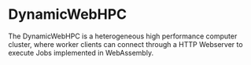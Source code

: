 # DynamicWebHPC

The DynamicWebHPC is a heterogeneous high performance computer cluster, where worker clients can connect through a HTTP Webserver to execute Jobs implemented in WebAssembly.
